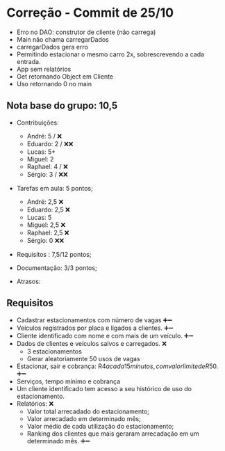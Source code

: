 # Correção - Commit de 25/10

  - Erro no DAO: construtor de cliente (não carrega)
  - Main não chama carregarDados
  - carregarDados gera erro
  - Permitindo estacionar o mesmo carro 2x, sobrescrevendo a cada entrada.
  - App sem relatórios
  - Get retornando Object em Cliente
  - Uso retornando 0 no main

## Nota base do grupo: 10,5

  - Contribuições:
    - André: 5 / ❌
    - Eduardo: 2 / ❌❌
    - Lucas: 5+
    - Miguel: 2 
    - Raphael: 4 / ❌ 
    - Sérgio: 3 / ❌❌

  - Tarefas em aula: 5 pontos;
    - André: 2,5 ❌
    - Eduardo: 2,5 ❌
    - Lucas: 5
    - Miguel: 2,5 ❌
    - Raphael: 2,5 ❌
    - Sérgio: 0 ❌❌
  
  - Requisitos : 7,5/12 pontos;
  - Documentação: 3/3 pontos;
  - Atrasos: 

## Requisitos

  - Cadastrar estacionamentos com número de vagas ➕➖
  - Veículos registrados por placa e ligados a clientes. ➕➖
  - Cliente identificado com nome e com mais de um veículo.  ➕➖
  - Dados de clientes e veículos salvos e carregados. ❌
    - 3 estacionamentos
	- Gerar aleatoriamente 50 usos de vagas
  - Estacionar, sair e cobrança: R$4 a cada 15 minutos, com valor limite de R$50. ➕➖
  - Serviços, tempo mínimo e cobrança
  - Um cliente identificado tem acesso a seu histórico de uso do estacionamento. 
  - Relatórios: ❌
    - Valor total arrecadado do estacionamento;
    - Valor arrecadado em determinado mês;
    - Valor médio de cada utilização do estacionamento;
    - Ranking dos clientes que mais geraram arrecadação em um determinado mês. ➕➖



